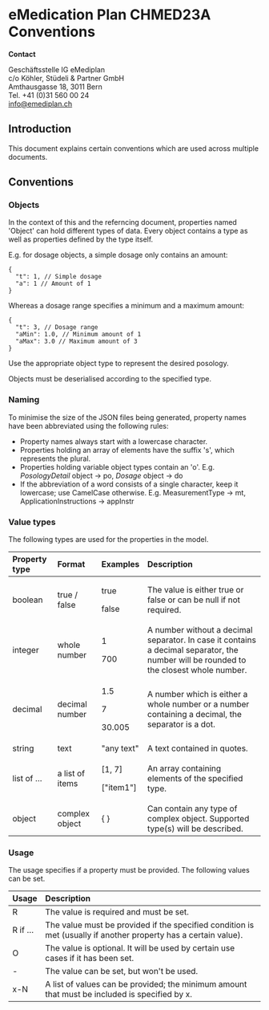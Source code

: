 # eMedication Plan CHMED23A Conventions

**Contact**

Geschäftsstelle IG eMediplan<br>
c/o Köhler, Stüdeli & Partner GmbH<br>
Amthausgasse 18, 3011 Bern<br>
Tel. +41 (0)31 560 00 24<br>
info@emediplan.ch

## Introduction

This document explains certain conventions which are used across multiple documents.

## Conventions

### Objects

In the context of this and the referncing document, properties named 'Object' can hold different types of data. Every object contains a type as well as properties defined by the type itself.

E.g. for dosage objects, a simple dosage only contains an amount:

```json5
{
  "t": 1, // Simple dosage
  "a": 1 // Amount of 1
}
```

Whereas a dosage range specifies a minimum and a maximum amount:

```json5
{
  "t": 3, // Dosage range
  "aMin": 1.0, // Minimum amount of 1
  "aMax": 3.0 // Maximum amount of 3
}
```

Use the appropriate object type to represent the desired posology.

Objects must be deserialised according to the specified type.

### Naming

To minimise the size of the JSON files being generated, property names have been abbreviated using the following rules:

- Property names always start with a lowercase character.
- Properties holding an array of elements have the suffix 's', which represents the plural.
- Properties holding variable object types contain an 'o'. E.g. *PosologyDetail* object -> po, *Dosage* object -> do
- If the abbreviation of a word consists of a single character, keep it lowercase; use CamelCase otherwise. E.g. MeasurementType -> mt, ApplicationInstructions -> appInstr

### Value types

The following types are used for the properties in the model.

|**Property type**|**Format**|**Examples**|**Description**|
| :- | :- | :- | :- |
|boolean|true / false|<p>true</p><p>false</p>|The value is either true or false or can be null if not required.|
|integer|whole number|<p>1</p><p>700</p>|A number without a decimal separator. In case it contains a decimal separator, the number will be rounded to the closest whole number.|
|decimal|decimal number|<p>1\.5</p><p>7</p><p>30\.005</p>|A number which is either a whole number or a number containing a decimal, the separator is a dot.|
|string|text|"any text"|A text contained in quotes.|
|list of …|a list of items|<p>[1, 7]</p><p>["item1"]</p>|An array containing elements of the specified type.|
|object|complex object|{ }|Can contain any type of complex object. Supported type(s) will be described.|

### Usage

The usage specifies if a property must be provided. The following values can be set.

|**Usage**|**Description**|
| :- | :- |
|R|The value is required and must be set.|
|R if …|The value must be provided if the specified condition is met (usually if another property has a certain value).|
|O|The value is optional. It will be used by certain use cases if it has been set.|
|-|The value can be set, but won't be used.|
|x-N|A list of values can be provided; the minimum amount that must be included is specified by x.|
